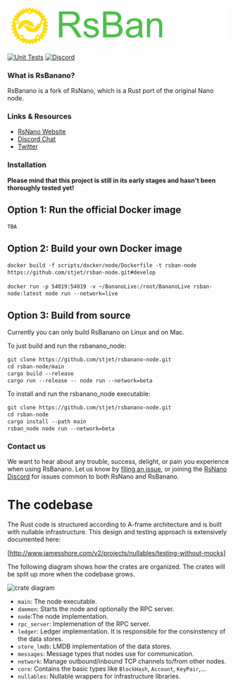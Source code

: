 <p style="text-align:center;"><img src="/doc/images/logo.svg" width"300px" height="auto" alt="Logo"></p>


[![Unit Tests](https://github.com/simpago/rsnano-node/actions/workflows/unit_tests.yml/badge.svg)](https://github.com/simpago/rsnano-node/actions/workflows/unit_tests.yml)
[![Discord](https://img.shields.io/badge/discord-join%20chat-orange.svg)](https://discord.gg/kBwvAyxEWE)


### What is RsBanano?

RsBanano is a fork of RsNano, which is a Rust port of the original Nano node.

### Links & Resources

* [RsNano Website](https://rsnano.com)
* [Discord Chat](https://discord.gg/kBwvAyxEWE)
* [Twitter](https://twitter.com/gschauwecker)

### Installation

**Please mind that this project is still in its early stages and hasn't been thoroughly tested yet!**

## Option 1: Run the official Docker image

    TBA

## Option 2: Build your own Docker image

    docker build -f scripts/docker/node/Dockerfile -t rsban-node https://github.com/stjet/rsban-node.git#develop

    docker run -p 54019:54019 -v ~/BananoLive:/root/BananoLive rsban-node:latest node run --network=live

## Option 3: Build from source

Currently you can only build RsBanano on Linux and on Mac.

To just build and run the rsbanano_node:

    git clone https://github.com/stjet/rsbanano-node.git
    cd rsban-node/main
    cargo build --release
    cargo run --release -- node run --network=beta

To install and run the rsbanano_node executable:

    git clone https://github.com/stjet/rsbanano-node.git
    cd rsban-node
    cargo install --path main
    rsban_node node run --network=beta

### Contact us

We want to hear about any trouble, success, delight, or pain you experience when
using RsBanano. Let us know by [filing an issue](https://github.com/stjet/rsbanano-node/issues), or joining the [RsNano Discord](https://discord.gg/kBwvAyxEWE) for issues common to both RsNano and RsBanano.

# The codebase

The Rust code is structured according to A-frame architecture and is built with nullable infrastructure. This design and testing approach is extensively documented here:

[http://www.jamesshore.com/v2/projects/nullables/testing-without-mocks]

The following diagram shows how the crates are organized. The crates will be split up more when the codebase grows.

![crate diagram](http://www.plantuml.com/plantuml/proxy?cache=no&fmt=svg&src=https://raw.github.com/rsnano-node/rsnano-node/develop/doc/crates.puml)

* `main`: The node executable.
* `daemon`: Starts the node and optionally the RPC server.
* `node`:The node implementation.
* `rpc_server`: Implemenation of the RPC server.
* `ledger`: Ledger implementation. It is responsible for the consinstency of the data stores.
* `store_lmdb`: LMDB implementation of the data stores.
* `messages`: Message types that nodes use for communication.
* `network`: Manage outbound/inbound TCP channels to/from other nodes.
* `core`: Contains the basic types like `BlockHash`, `Account`, `KeyPair`,...
* `nullables`: Nullable wrappers for infrastructure libraries.

